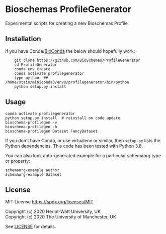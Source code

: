 # Bioschemas ProfileGenerator
Experimental scripts for creating a new Bioschemas Profile

## Installation

If you have Conda/[BioConda](https://bioconda.github.io/) the below should hopefully work:

```shell
    git clone https://github.com/BioSchemas/ProfileGenerator
    cd ProfileGenerator
    conda env create
    conda activate profilegenerator
    type python  ## /home/stain/miniconda3/envs/profilegenerator/bin/python
    python setup.py install
```

## Usage

```
conda activate profilegenerator
python setup.py install  # reinstall on code update
bioschema-profilegen -v
bioschema-profilegen -h
bioschema-profilegen Dataset FancyDataset
```

If you don't have Conda, or use virtualenv or similar, then `setup.py` lists the Python dependencies. This code has been tested with Python 3.8.

You can also look auto-generated example for a particular schemaorg type or property:

```
schemaorg-example author
schemaorg-example Dataset
```

## License

MIT License <https://spdx.org/licenses/MIT>
  
Copyright (c) 2020 Heriot-Watt University, UK  
Copyright (c) 2020 The University of Manchester, UK

See [LICENSE](LICENSE) for details.
